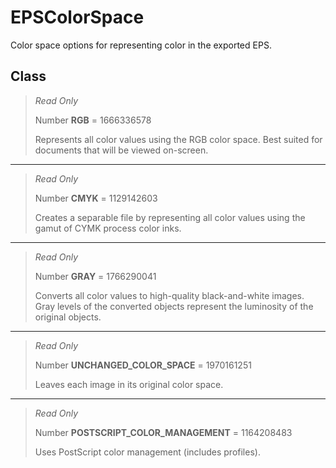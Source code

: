 # EPSColorSpace
Color space options for representing color in the exported EPS.

## Class
> *Read Only* 
> 
> Number **RGB** = 1666336578
> 
> Represents all color values using the RGB color space. Best suited for documents that will be viewed on-screen.
*** 
> *Read Only* 
> 
> Number **CMYK** = 1129142603
> 
> Creates a separable file by representing all color values using the gamut of CYMK process color inks.
*** 
> *Read Only* 
> 
> Number **GRAY** = 1766290041
> 
> Converts all color values to high-quality black-and-white images. Gray levels of the converted objects represent the luminosity of the original objects.
*** 
> *Read Only* 
> 
> Number **UNCHANGED_COLOR_SPACE** = 1970161251
> 
> Leaves each image in its original color space.
*** 
> *Read Only* 
> 
> Number **POSTSCRIPT_COLOR_MANAGEMENT** = 1164208483
> 
> Uses PostScript color management (includes profiles).

